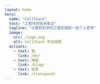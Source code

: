 ```yaml
---
layout: home
hero:
  name: "CellStack"
  text: "工程师的技术笔记"
  tagline: "计算机科学的工程实践和一些个人思考"
  image:
    src: /logo.svg
    alt: CellStack 手绘插图
  actions:
    - text: 我
      link: /me/
    - text: 博客
      link: /blog/
    - text: 收录
      link: /transpond/
---
```

